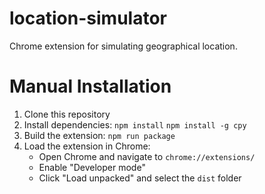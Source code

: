 # location-simulator
Chrome extension for simulating geographical location.

# Manual Installation
1. Clone this repository
2. Install dependencies: `npm install` `npm install -g cpy`
3. Build the extension: `npm run package`
4. Load the extension in Chrome:
   - Open Chrome and navigate to `chrome://extensions/`
   - Enable "Developer mode"
   - Click "Load unpacked" and select the `dist` folder


